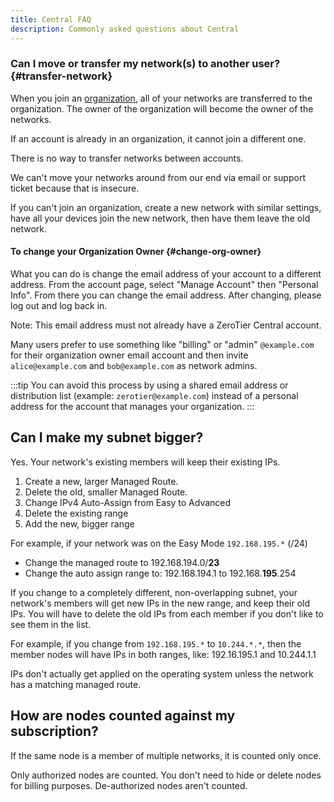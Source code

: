 ```yaml
---
title: Central FAQ
description: Commonly asked questions about Central
---
```


### Can I move or transfer my network(s) to another user? {#transfer-network}

When you join an [organization](./organizations.md), all of your networks are transferred to the organization. The owner of the organization will become the owner of the networks. 

If an account is already in an organization, it cannot join a different one. 

There is no way to transfer networks between accounts.

We can't move your networks around from our end via email or support ticket because that is insecure.

If you can't join an organization, create a new network with similar settings, have all your devices join the new network, then have them leave the old network. 

#### To change your Organization Owner {#change-org-owner}

What you can do is change the email address of your account to a different address. From the account page, select "Manage Account" then "Personal Info".  From there you can change the email address. After changing, please log out and log back in.

Note: This email address must not already have a ZeroTier Central account.

Many users prefer to use something like "billing" or "admin" `@example.com` for their organization owner email account and then invite `alice@example.com` and `bob@example.com` as network admins.

:::tip
You can avoid this process by using a shared email address or distribution list (example: `zerotier@example.com`) instead of a personal address for the account that manages your organization.
:::

## Can I make my subnet bigger?

Yes. Your network's existing members will keep their existing IPs.

1. Create a new, larger Managed Route.
1. Delete the old, smaller Managed Route.
1. Change IPv4 Auto-Assign from Easy to Advanced
1. Delete the existing range
1. Add the new, bigger range

For example, if your network was on the Easy Mode `192.168.195.*` (/24)

- Change the managed route to 192.168.194.0/**23**
- Change the auto assign range to:  192.168.194.1 to 192.168.**195**.254

If you change to a completely different, non-overlapping subnet, your network's members will get new IPs in the new range, and keep their old IPs. You will have to delete the old IPs from each member if you don't like to see them in the list.

For example, if you change from `192.168.195.*` to `10.244.*.*`, then the member nodes will have IPs in both ranges, like: 192.16.195.1 and 10.244.1.1

IPs don't actually get applied on the operating system unless the network has a matching managed route.

## How are nodes counted against my subscription?

If the same node is a member of multiple networks, it is counted only once.

Only authorized nodes are counted. You don't need to hide or delete nodes for billing purposes. De-authorized nodes aren't counted.
